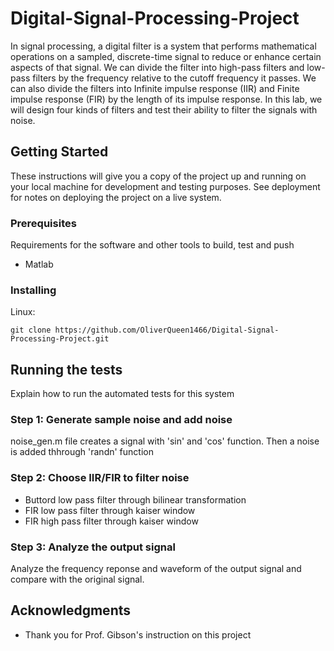 # Digital-Signal-Processing-Project
In signal processing, a digital filter is a system that performs mathematical operations on a sampled, discrete-time signal to reduce or enhance certain aspects of that signal. We can divide the filter into high-pass filters and low-pass filters by the frequency relative to the cutoff frequency it passes. We can also divide the filters into Infinite impulse response (IIR) and Finite impulse response (FIR) by the length of its impulse response. In this lab, we will design four kinds of filters and test their ability to filter the signals with noise.


## Getting Started

These instructions will give you a copy of the project up and running on
your local machine for development and testing purposes. See deployment
for notes on deploying the project on a live system.

### Prerequisites

Requirements for the software and other tools to build, test and push 
- Matlab

### Installing

Linux:

    git clone https://github.com/OliverQueen1466/Digital-Signal-Processing-Project.git


## Running the tests

Explain how to run the automated tests for this system

### Step 1: Generate sample noise and add noise 

noise_gen.m file creates a signal with 'sin' and 'cos' function. Then a noise is added thhrough 'randn' function

### Step 2: Choose IIR/FIR to filter noise 

- Buttord low pass filter through bilinear transformation
- FIR low pass filter through kaiser window
- FIR high pass filter through kaiser window 

### Step 3: Analyze the output signal

Analyze the frequency reponse and waveform of the output signal and compare with the original signal. 


## Acknowledgments

  - Thank you for Prof. Gibson's instruction on this project 
